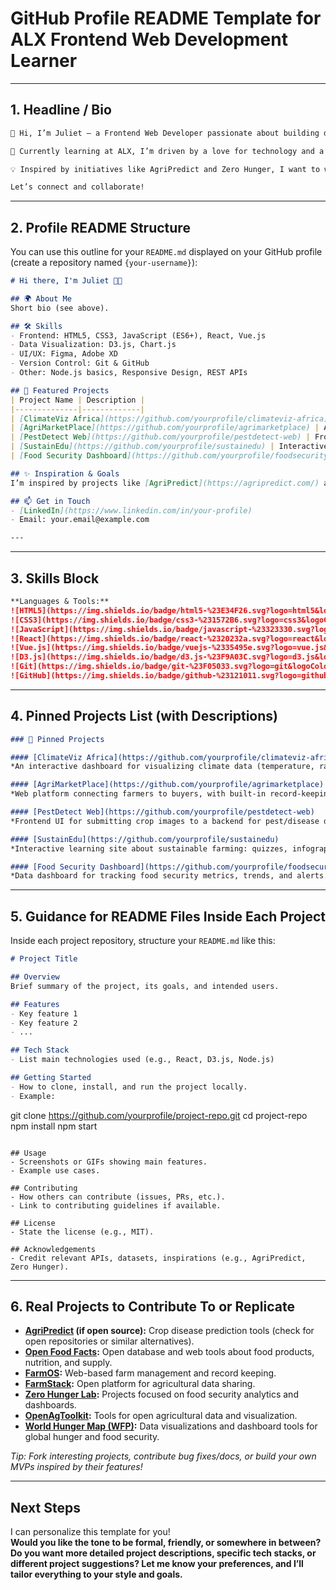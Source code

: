 # GitHub Profile README Template for ALX Frontend Web Development Learner

---

## 1. Headline / Bio

```markdown
👋 Hi, I’m Juliet — a Frontend Web Developer passionate about building digital solutions for real-world challenges.

🌱 Currently learning at ALX, I’m driven by a love for technology and a deep belief in using code to make a positive impact. My interests focus on climate change, sustainable agriculture, and food security. I aspire to create and contribute to open-source projects that empower communities, especially in the agricultural sector.

💡 Inspired by initiatives like AgriPredict and Zero Hunger, I want to work on climate data visualizations, farmer tools, and educational platforms for sustainable farming.

Let’s connect and collaborate!
```

---

## 2. Profile README Structure

You can use this outline for your `README.md` displayed on your GitHub profile (create a repository named `{your-username}`):

```markdown
# Hi there, I'm Juliet 👩‍💻

## 🌍 About Me
Short bio (see above).

## 🛠️ Skills
- Frontend: HTML5, CSS3, JavaScript (ES6+), React, Vue.js
- Data Visualization: D3.js, Chart.js
- UI/UX: Figma, Adobe XD
- Version Control: Git & GitHub
- Other: Node.js basics, Responsive Design, REST APIs

## 🚀 Featured Projects
| Project Name | Description |
|--------------|-------------|
| [ClimateViz Africa](https://github.com/yourprofile/climateviz-africa) | Interactive web app to visualize climate data and trends impacting African agriculture. |
| [AgriMarketPlace](https://github.com/yourprofile/agrimarketplace) | A farmer-facing marketplace with tools for crop record-keeping and connecting to buyers. |
| [PestDetect Web](https://github.com/yourprofile/pestdetect-web) | Frontend for image-based pest and disease detection in crops using AI APIs. |
| [SustainEdu](https://github.com/yourprofile/sustainedu) | Interactive site for learning about sustainable farming methods. |
| [Food Security Dashboard](https://github.com/yourprofile/foodsecurity-dashboard) | Dashboard for monitoring and visualizing food security data and trends. |

## ✨ Inspiration & Goals
I’m inspired by projects like [AgriPredict](https://agripredict.com/) and the [Zero Hunger](https://www.undp.org/sustainable-development-goals/zero-hunger) initiative. My goal is to leverage technology to promote sustainable agriculture and food security.

## 📫 Get in Touch
- [LinkedIn](https://www.linkedin.com/in/your-profile)
- Email: your.email@example.com

---

```

---

## 3. Skills Block

```markdown
**Languages & Tools:**  
![HTML5](https://img.shields.io/badge/html5-%23E34F26.svg?logo=html5&logoColor=white)
![CSS3](https://img.shields.io/badge/css3-%231572B6.svg?logo=css3&logoColor=white)
![JavaScript](https://img.shields.io/badge/javascript-%23323330.svg?logo=javascript&logoColor=%23F7DF1E)
![React](https://img.shields.io/badge/react-%2320232a.svg?logo=react&logoColor=%2361DAFB)
![Vue.js](https://img.shields.io/badge/vuejs-%2335495e.svg?logo=vue.js&logoColor=%234FC08D)
![D3.js](https://img.shields.io/badge/d3.js-%23F9A03C.svg?logo=d3.js&logoColor=white)
![Git](https://img.shields.io/badge/git-%23F05033.svg?logo=git&logoColor=white)
![GitHub](https://img.shields.io/badge/github-%23121011.svg?logo=github&logoColor=white)
```

---

## 4. Pinned Projects List (with Descriptions)

```markdown
### 🚩 Pinned Projects

#### [ClimateViz Africa](https://github.com/yourprofile/climateviz-africa)
*An interactive dashboard for visualizing climate data (temperature, rainfall, droughts) relevant to African agriculture. Features charts, map overlays, and actionable insights for farmers and policymakers.*

#### [AgriMarketPlace](https://github.com/yourprofile/agrimarketplace)
*Web platform connecting farmers to buyers, with built-in record-keeping tools for harvests, expenses, and sales.*

#### [PestDetect Web](https://github.com/yourprofile/pestdetect-web)
*Frontend UI for submitting crop images to a backend for pest/disease detection using AI/ML APIs. User-friendly and mobile-first.*

#### [SustainEdu](https://github.com/yourprofile/sustainedu)
*Interactive learning site about sustainable farming: quizzes, infographics, and best-practices modules.*

#### [Food Security Dashboard](https://github.com/yourprofile/foodsecurity-dashboard)
*Data dashboard for tracking food security metrics, trends, and alerts. Integrates public data sources and news updates.*
```

---

## 5. Guidance for README Files Inside Each Project

Inside each project repository, structure your `README.md` like this:

```markdown
# Project Title

## Overview
Brief summary of the project, its goals, and intended users.

## Features
- Key feature 1
- Key feature 2
- ...

## Tech Stack
- List main technologies used (e.g., React, D3.js, Node.js)

## Getting Started
- How to clone, install, and run the project locally.
- Example:
  ```
  git clone https://github.com/yourprofile/project-repo.git
  cd project-repo
  npm install
  npm start
  ```

## Usage
- Screenshots or GIFs showing main features.
- Example use cases.

## Contributing
- How others can contribute (issues, PRs, etc.).
- Link to contributing guidelines if available.

## License
- State the license (e.g., MIT).

## Acknowledgements
- Credit relevant APIs, datasets, inspirations (e.g., AgriPredict, Zero Hunger).

```

---

## 6. Real Projects to Contribute To or Replicate

- **[AgriPredict](https://github.com/AgriPredict) (if open source):** Crop disease prediction tools (check for open repositories or similar alternatives).
- **[Open Food Facts](https://github.com/openfoodfacts/openfoodfacts-server):** Open database and web tools about food products, nutrition, and supply.
- **[FarmOS](https://github.com/farmOS/farmOS):** Web-based farm management and record keeping.
- **[FarmStack](https://github.com/datakind/farmstack):** Open platform for agricultural data sharing.
- **[Zero Hunger Lab](https://github.com/zerohungerlab):** Projects focused on food security analytics and dashboards.
- **[OpenAgToolkit](https://github.com/OpenAgInitiative/OpenAgToolkit):** Tools for open agricultural data and visualization.
- **[World Hunger Map (WFP)](https://github.com/worldfoodprogramme):** Data visualizations and dashboard tools for global hunger and food security.

*Tip: Fork interesting projects, contribute bug fixes/docs, or build your own MVPs inspired by their features!*

---

## Next Steps

I can personalize this template for you!  
**Would you like the tone to be formal, friendly, or somewhere in between? Do you want more detailed project descriptions, specific tech stacks, or different project suggestions? Let me know your preferences, and I’ll tailor everything to your style and goals.**
